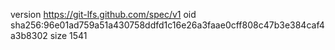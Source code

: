 version https://git-lfs.github.com/spec/v1
oid sha256:96e01ad759a51a430758ddfd1c16e26a3faae0cff808c47b3e384caf4a3b8302
size 1541
